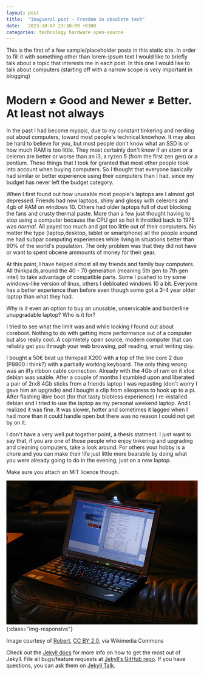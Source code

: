 ```yaml
---
layout: post
title:  "Inagueral post - Freedom in obsolete tech"
date:   2023-10-07 23:30:09 +0300
categories: technology hardware open-source
---
```

This is the first of a few sample/placeholder posts in this static site. In order to fill it with something other than lorem-ipsum text I would like to briefly talk about a topic that interests me in each post. In this one I would like to talk about computers (starting off with a narrow scope is very important in blogging)

# Modern ≠ Good and Newer ≠ Better. At least not always

In the past I had become myopic, due to my constant tinkering and nerding out about computers, toward most people's technical knowhow. It may also be hard to believe for you, but most people don't know what an SSD is or how much RAM is too little. They most certainly don't know if an atom or a celeron are better or worse than an i3, a ryzen 5 (from the first zen gen) or a pentium. These things that I took for granted that most other people took into account when buying computers. So I thought that everyone basically had similar or better experience using their computers than I had, since my budget has never left the budget category.

When I first found out how unusable most people's laptops are I almost got depressed. Friends had new laptops, shiny and glossy with celerons and 4gb of RAM on windows 10. Others had older laptops full of dust blocking the fans and crusty thermal paste. More than a few just thought having to stop using a computer because the CPU got so hot it throttled back to 1975 was _normal_. 
All payed too much and got too little out of their computers. No matter the type (laptop,desktop, tablet or smartphone) all the people around me had subpar computing experiences while living in situations better than 90% of the world's population. The only problem was that they did not have or want to spent obcene ammounts of money for their gear.

At this point, I have helped almost all my friends and family buy computers. All thinkpads,around the 40 - 70 generation (meaning 5th gen to 7th gen intel) to take advantage of compatible parts. Some I pushed to try some windows-like version of linux, others I debloated windows 10 a bit. Everyone has a better experience than before even though some got a 3-4 year older laptop than what they had. 

Why is it even an option to buy an unusable, unservicable and borderline unupgradable laptop? Who is it for?

I tried to see what the limit was and while looking I found out about coreboot. Nothing to do with getting more performance out of a computer but also really cool. A copmletely open source, modern computer that can reliably get you through your web browsing, pdf reading, email writing day. 

I bought a 50€ beat up thinkpad X200 with a top of the line core 2 duo (P8800 i think?) with a partially working keyboard. The only thing wrong was an iffy ribbon cable connection. Already with the 4Gb of ram on it xfce debian was usable. After a couple of months I stumbled upon and liberated a pair of 2rx8 4Gb sticks from a friends laptop I was repasting (don't worry I gave him an upgrade) and I bought a clip from aliexpress to hook up to a pi. After flashing libre boot (for that tasty blobless experience) I re-installed debian and I tried to use the laptop as my personal weekend laptop. And I realized it was fine. It was slower, hotter and sometimes it lagged when I had more than it could handle open but there was no reason I could not get by on it.

I don't have a very well put together point, a thesis statment. I just want to say that, if you are one of those people who enjoy tinkering and upgrading and cleaning computers, take a look around. For others your hobby is a chore and you can make their life just little more bearable by doing what you were already going to do in the evening, just on a new laptop. 

Make sure you attach an MIT licence though.

![Thinkpad](/assets/modern-obsolete/ThinkPad_X200.jpg){:class="img-responsive"} 

Image courtesy of <a href="https://commons.wikimedia.org/wiki/File:ThinkPad_X200_with_ThinkLight.jpg">Robert</a>, <a href="https://creativecommons.org/licenses/by/2.0">CC BY 2.0</a>, via Wikimedia Commons


Check out the [Jekyll docs][jekyll-docs] for more info on how to get the most out of Jekyll. File all bugs/feature requests at [Jekyll’s GitHub repo][jekyll-gh]. If you have questions, you can ask them on [Jekyll Talk][jekyll-talk].

[jekyll-docs]: https://jekyllrb.com/docs/home
[jekyll-gh]:   https://github.com/jekyll/jekyll
[jekyll-talk]: https://talk.jekyllrb.com/
